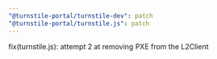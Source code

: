 ```yaml
---
"@turnstile-portal/turnstile-dev": patch
"@turnstile-portal/turnstile.js": patch
---
```


fix(turnstile.js): attempt 2 at removing PXE from the L2Client
